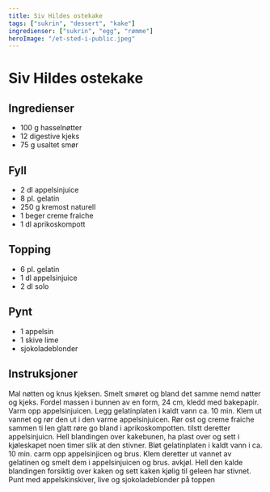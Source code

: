 ```yaml
---
title: Siv Hildes ostekake
tags: ["sukrin", "dessert", "kake"]
ingredienser: ["sukrin", "egg", "rømme"]
heroImage: "/et-sted-i-public.jpeg"
---
```


# Siv Hildes ostekake

## Ingredienser

- 100 g hasselnøtter
- 12 digestive kjeks
- 75 g usaltet smør

## Fyll

- 2 dl appelsinjuice
- 8 pl. gelatin
- 250 g kremost naturell
- 1 beger creme fraiche
- 1 dl aprikoskompott

## Topping

- 6 pl. gelatin
- 1 dl appelsinjuice
- 2 dl solo

## Pynt

- 1 appelsin
- 1 skive lime
- sjokoladeblonder

## Instruksjoner

Mal nøtten og knus kjeksen. Smelt smøret og bland det samme nemd nøtter og kjeks. Fordel massen i bunnen av en form, 24 cm, kledd med bakepapir. Varm opp appelsinjuicen. Legg gelatinplaten i kaldt vann ca. 10 min. Klem ut vannet og rør den ut i den varme appelsinjuicen. Rør ost og creme fraiche sammen ti len glatt røre go bland i aprikoskompotten. tilstt deretter appelsinjuicn. Hell blandingen over kakebunen, ha plast over og sett i kjøleskapet noen timer slik at den stivner. Bløt gelatinplaten i kaldt vann i ca. 10 min. carm opp appelsinjicen og brus. Klem deretter ut vannet av gelatinen og smelt dem i appelsinjuicen og brus. avkjøl. Hell den kalde blandingen forsiktig over kaken og sett kaken kjølig til geleen har stivnet. Punt med appelskinskiver, live og sjokoladeblonder på toppen
